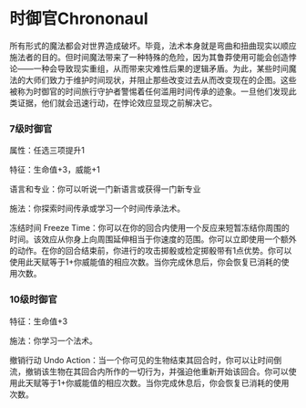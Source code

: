 # 时御官Chrononaul

所有形式的魔法都会对世界造成破坏。毕竟，法术本身就是弯曲和扭曲现实以顺应施法者的目的。但时间魔法带来了一种特殊的危险，因为其鲁莽使用可能会创造悖论——一种会导致现实重组，从而带来灾难性后果的逻辑矛盾。为此，某些时间魔法的大师们致力于维护时间现状，并阻止那些改变过去从而改变现在的企图。这些被称为时御官的时间旅行守护者警惕着任何滥用时间传承的迹象。一旦他们发现此类证据，他们就会迅速行动，在悖论效应显现之前解决它。

### 7级时御官

属性：任选三项提升1

特征：生命值+3，威能+1

语言和专业：你可以听说一门新语言或获得一门新专业

施法：你探索时间传承或学习一个时间传承法术。

冻结时间 Freeze
Time：你可以在你的回合内使用一个反应来短暂冻结你周围的时间。该效应从你身上向周围延伸相当于你速度的范围。你可以立即使用一个额外的动作。在你的回合结束前，你进行的攻击掷骰或检定掷骰带有1点优势。你可以使用此天赋等于1+你威能值的相应次数。当你完成休息后，你会恢复已消耗的使用次数。

### 10级时御官

特征：生命值+3

施法：你学习一个法术。

撤销行动 Undo
Action：当一个你可见的生物结束其回合时，你可以让时间倒流，撤销该生物在其回合内所作的一切行为，并强迫他重新开始该回合。你可以使用此天赋等于1+你威能值的相应次数。当你完成休息后，你会恢复已消耗的使用次数。
